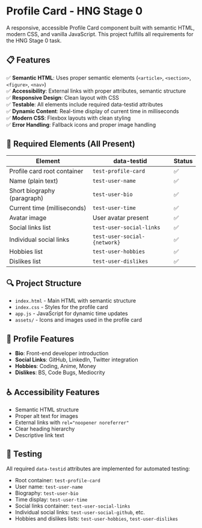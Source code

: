 # Profile Card - HNG Stage 0

A responsive, accessible Profile Card component built with semantic HTML, modern CSS, and vanilla JavaScript. This project fulfills all requirements for the HNG Stage 0 task.

## 📋 Features

✅ **Semantic HTML**: Uses proper semantic elements (`<article>`, `<section>`, `<figure>`, `<nav>`)  
✅ **Accessibility**: External links with proper attributes, semantic structure  
✅ **Responsive Design**: Clean layout with CSS  
✅ **Testable**: All elements include required data-testid attributes  
✅ **Dynamic Content**: Real-time display of current time in milliseconds  
✅ **Modern CSS**: Flexbox layouts with clean styling  
✅ **Error Handling**: Fallback icons and proper image handling

## 🎯 Required Elements (All Present)

| Element                     | data-testid                  | Status |
| --------------------------- | ---------------------------- | ------ |
| Profile card root container | `test-profile-card`          | ✅     |
| Name (plain text)           | `test-user-name`             | ✅     |
| Short biography (paragraph) | `test-user-bio`              | ✅     |
| Current time (milliseconds) | `test-user-time`             | ✅     |
| Avatar image                | User avatar present          | ✅     |
| Social links list           | `test-user-social-links`     | ✅     |
| Individual social links     | `test-user-social-{network}` | ✅     |
| Hobbies list                | `test-user-hobbies`          | ✅     |
| Dislikes list               | `test-user-dislikes`         | ✅     |

## 🔍 Project Structure

- `index.html` - Main HTML with semantic structure
- `index.css` - Styles for the profile card
- `app.js` - JavaScript for dynamic time updates
- `assets/` - Icons and images used in the profile card

## 👤 Profile Features

- **Bio**: Front-end developer introduction
- **Social Links**: GitHub, LinkedIn, Twitter integration
- **Hobbies**: Coding, Anime, Money
- **Dislikes**: BS, Code Bugs, Mediocrity

## ♿ Accessibility Features

- Semantic HTML structure
- Proper alt text for images
- External links with `rel="noopener noreferrer"`
- Clear heading hierarchy
- Descriptive link text

## 🧪 Testing

All required `data-testid` attributes are implemented for automated testing:

- Root container: `test-profile-card`
- User name: `test-user-name`
- Biography: `test-user-bio`
- Time display: `test-user-time`
- Social links container: `test-user-social-links`
- Individual social links: `test-user-social-github`, etc.
- Hobbies and dislikes lists: `test-user-hobbies`, `test-user-dislikes`
